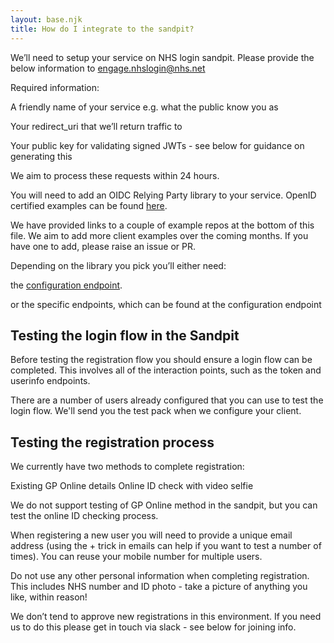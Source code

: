 ```yaml
---
layout: base.njk
title: How do I integrate to the sandpit?
---
```


We’ll need to setup your service on NHS login sandpit. Please provide the below information to engage.nhslogin@nhs.net

 Required information:

A friendly name of your service e.g. what the public know you as

Your redirect_uri that we’ll return traffic to

Your public key for validating signed JWTs - see below for guidance on generating this


 We aim to process these requests within 24 hours.

 You will need to add an OIDC Relying Party library to your service. OpenID certified examples can be found [here](https://openid.net/developers/certified).

 We have provided links to a couple of example repos at the bottom of this file. We aim to add more client examples over the coming months. If you have one to add, please raise an issue or PR.

 Depending on the library you pick you’ll either need:

the [configuration endpoint](https://auth.sandpit.signin.nhs.uk/.well-known/openid-configuration).

or the specific endpoints, which can be found at the configuration endpoint


 ## Testing the login flow in the Sandpit

 Before testing the registration flow you should ensure a login flow can be completed. This involves all of the interaction points, such as the token and userinfo endpoints.

  There are a number of users already configured that you can use to test the login flow. We'll send you the test pack when we configure your client.

 ## Testing the registration process

We currently have two methods to complete registration:


Existing GP Online details
Online ID check with video selfie


 We do not support testing of GP Online method in the sandpit, but you can test the online ID checking process.

 When registering a new user you will need to provide a unique email address (using the + trick in emails can help if you want to test a number of times). You can reuse your mobile number for multiple users.

 Do not use any other personal information when completing registration. This includes NHS number and ID photo - take a picture of anything you like, within reason!

 We don’t tend to approve new registrations in this environment. If you need us to do this please get in touch via slack - see below for joining info.


